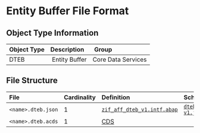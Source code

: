 # Entity Buffer File Format

## Object Type Information

Object Type | Description | Group
:--- | :--- | :---
DTEB | Entity Buffer | Core Data Services

## File Structure

File | Cardinality | Definition | Schema | Example
:--- | :---  | :--- | :--- | :---
`<name>.dteb.json` | 1 | [`zif_aff_dteb_v1.intf.abap`](./type/zif_aff_dteb_v1.intf.abap) | [`dteb-v1.json`](./dteb-v1.json) | [`z_aff_example_dteb.dteb.json`](./examples/z_aff_example_dteb.dteb.json)
`<name>.dteb.acds` | 1 | [CDS](https://help.sap.com/doc/abapdocu_cp_index_htm/CLOUD/en-US/index.htm?file=abencds.htm) | | [`z_aff_example_dteb.dteb.acds`](./examples/z_aff_example_dteb.dteb.acds)
